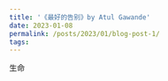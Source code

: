 ```yaml
---
title: '《最好的告别》by Atul Gawande'
date: 2023-01-08
permalink: /posts/2023/01/blog-post-1/
tags:
---
```


生命
